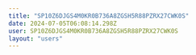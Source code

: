 ```yaml
---
title: "SP10Z6DJGS4M0KR0B736A8ZGSH5R88PZRX27CWK0S"
date: 2024-07-05T06:08:14.298Z
user: SP10Z6DJGS4M0KR0B736A8ZGSH5R88PZRX27CWK0S
layout: "users"
---
```

    